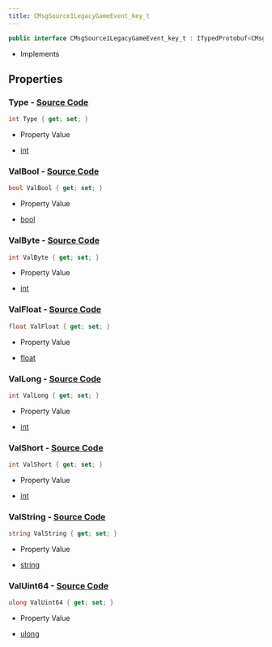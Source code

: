 ```yaml
---
title: CMsgSource1LegacyGameEvent_key_t
---
```


```csharp
public interface CMsgSource1LegacyGameEvent_key_t : ITypedProtobuf<CMsgSource1LegacyGameEvent_key_t>, INativeHandle
```

- Implements

## Properties

### **Type** - [Source Code](https://github.com/swiftly-solution/swiftlys2/blob/main/managed/src/SwiftlyS2.Generated/Protobufs/Interfaces/CMsgSource1LegacyGameEvent_key_t.cs#L13)

```csharp
int Type { get; set; }
```

- Property Value

- [int](https://learn.microsoft.com/dotnet/api/system.int32)

### **ValBool** - [Source Code](https://github.com/swiftly-solution/swiftlys2/blob/main/managed/src/SwiftlyS2.Generated/Protobufs/Interfaces/CMsgSource1LegacyGameEvent_key_t.cs#L31)

```csharp
bool ValBool { get; set; }
```

- Property Value

- [bool](https://learn.microsoft.com/dotnet/api/system.boolean)

### **ValByte** - [Source Code](https://github.com/swiftly-solution/swiftlys2/blob/main/managed/src/SwiftlyS2.Generated/Protobufs/Interfaces/CMsgSource1LegacyGameEvent_key_t.cs#L28)

```csharp
int ValByte { get; set; }
```

- Property Value

- [int](https://learn.microsoft.com/dotnet/api/system.int32)

### **ValFloat** - [Source Code](https://github.com/swiftly-solution/swiftlys2/blob/main/managed/src/SwiftlyS2.Generated/Protobufs/Interfaces/CMsgSource1LegacyGameEvent_key_t.cs#L19)

```csharp
float ValFloat { get; set; }
```

- Property Value

- [float](https://learn.microsoft.com/dotnet/api/system.single)

### **ValLong** - [Source Code](https://github.com/swiftly-solution/swiftlys2/blob/main/managed/src/SwiftlyS2.Generated/Protobufs/Interfaces/CMsgSource1LegacyGameEvent_key_t.cs#L22)

```csharp
int ValLong { get; set; }
```

- Property Value

- [int](https://learn.microsoft.com/dotnet/api/system.int32)

### **ValShort** - [Source Code](https://github.com/swiftly-solution/swiftlys2/blob/main/managed/src/SwiftlyS2.Generated/Protobufs/Interfaces/CMsgSource1LegacyGameEvent_key_t.cs#L25)

```csharp
int ValShort { get; set; }
```

- Property Value

- [int](https://learn.microsoft.com/dotnet/api/system.int32)

### **ValString** - [Source Code](https://github.com/swiftly-solution/swiftlys2/blob/main/managed/src/SwiftlyS2.Generated/Protobufs/Interfaces/CMsgSource1LegacyGameEvent_key_t.cs#L16)

```csharp
string ValString { get; set; }
```

- Property Value

- [string](https://learn.microsoft.com/dotnet/api/system.string)

### **ValUint64** - [Source Code](https://github.com/swiftly-solution/swiftlys2/blob/main/managed/src/SwiftlyS2.Generated/Protobufs/Interfaces/CMsgSource1LegacyGameEvent_key_t.cs#L34)

```csharp
ulong ValUint64 { get; set; }
```

- Property Value

- [ulong](https://learn.microsoft.com/dotnet/api/system.uint64)

